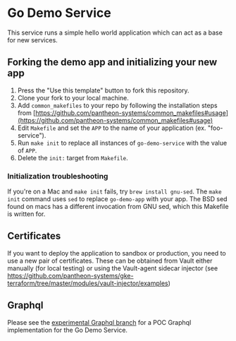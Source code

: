 Go Demo Service
===============

This service runs a simple hello world application which can act as a base for new services.

## Forking the demo app and initializing your new app

1. Press the "Use this template" button to fork this repository.
1. Clone your fork to your local machine.
1. Add `common_makefiles` to your repo by following the installation steps from [https://github.com/pantheon-systems/common_makefiles#usage](https://github.com/pantheon-systems/common_makefiles#usage)
1. Edit `Makefile` and set the `APP` to the name of your application (ex. "foo-service").
1. Run `make init` to replace all instances of `go-demo-service` with the value of `APP`.
1. Delete the `init:` target from `Makefile`.

### Initialization troubleshooting

If you're on a Mac and `make init` fails, try `brew install gnu-sed`. The `make init` command uses `sed` to replace `go-demo-app` with your app. The BSD sed found on macs has a different invocation from GNU sed, which this Makefile is written for. 

## Certificates

If you want to deploy the application to sandbox or production, you need to use a new pair of certificates. These can be obtained from Vault either manually (for local testing) or using the Vault-agent sidecar injector (see https://github.com/pantheon-systems/gke-terraform/tree/master/modules/vault-injector/examples)

## Graphql

Please see the [experimental Graphql branch](https://github.com/pantheon-systems/go-demo-service/tree/graphql-experimental) for a POC Graphql implementation for the Go Demo Service.
